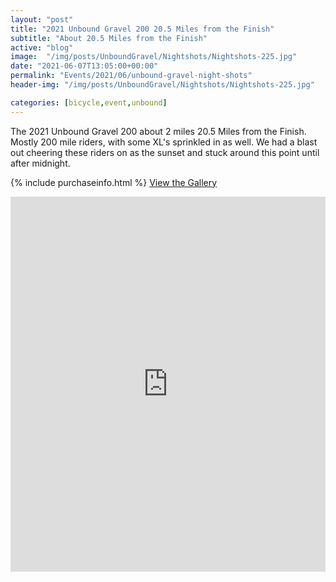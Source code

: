```yaml
---
layout: "post"
title: "2021 Unbound Gravel 200 20.5 Miles from the Finish"
subtitle: "About 20.5 Miles from the Finish"
active: "blog"
image:  "/img/posts/UnboundGravel/Nightshots/Nightshots-225.jpg"
date: "2021-06-07T13:05:00+00:00"
permalink: "Events/2021/06/unbound-gravel-night-shots"
header-img: "/img/posts/UnboundGravel/Nightshots/Nightshots-225.jpg"

categories: [bicycle,event,unbound]
---
```


The 2021 Unbound Gravel 200 about 2 miles 20.5 Miles from the Finish. Mostly 200 mile riders, with some XL's sprinkled in as well. We had a blast out cheering these riders on as the sunset and stuck around this point until after midnight.

{% include purchaseinfo.html %}
[View the Gallery](https://photos.rainbowmarks.com/2021/Bikes/Unbound-Gravel-2021/2021-Unbound-Gravel-200-205-Miles-from-the-Finish)

<iframe src="https://photos.rainbowmarks.com/frame/slideshow?key=BGJSb2&speed=3&transition=fade&autoStart=1&captions=0&navigation=0&playButton=0&randomize=0&transitionSpeed=2" width="100%" height="600" frameborder="no" scrolling="no"></iframe>